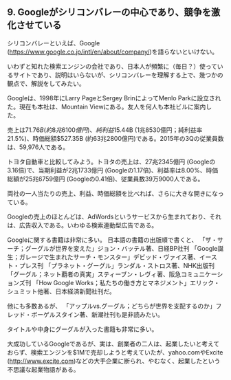 ## 9. Googleがシリコンバレーの中心であり、競争を激化させている

シリコンバレーといえば、Google (https://www.google.co.jp/intl/en/about/company/)を語らないといけない。

いわずと知れた検索エンジンの会社であり、日本人が頻繁に（毎日？）使っているサイトであり、説明はいらないが、シリコンバレーを理解する上で、幾つかの観点で、解説をしてみたい。

Googleは、1998年にLarry PageとSergey BrinによってMenlo Parkに設立された。現在も本社は、Mountain Viewにある。友人を何人も本社ビルに案内した。

売上は$71.76B (約8兆6100億円)、純利益$15.44B (1兆8530億円；純利益率21.5%)、時価総額$527.35B (約63兆2800億円)である。2015年の3Qの従業員数は、59,976人である。

トヨタ自動車と比較してみよう。トヨタの売上は、27兆2345億円 (Googleの3.16倍)で、当期利益が2兆1733億円 (Googleの1.17倍)、利益率は8.00%、時価総額が25兆6759億円 (Googleの0.41倍)、従業員数39万9000人である。

両社の一人当たりの売上、利益、時価総額を比べれば、さらに大きな開きになっている。

Googleの売上のほとんどは、AdWordsというサービスから生まれており、それは、広告収入である。いわゆる検索連動型広告である。

Googleに関する書籍は非常に多い。
日本語の書籍の出版順で書くと、
「ザ・サーチ；グーグルが世界を変えた」ジョン・バッテル著、日経BP社刊
「Google誕生；ガレージで生まれたサーチ・モンスター」デビッド・ヴァイス著、イースト・プレス刊
「プラネット・グーグル」ランダル・ストロス著、NHK出版刊
「グーグル；ネット覇者の真実」スティーブン・レヴィ著、阪急コミュニケーションズ刊
「How Google Works；私たちの働き方とマネジメント」エリック・シュミット他著、日本経済新聞社刊だ。

他にも多数あるが、
「アップルvs.グーグル；どちらが世界を支配するのか」フレッド・ボーゲルスタイン著、新潮社刊も是非読みたい。

タイトルや中身にグーグルが入った書籍も非常に多い。

大成功しているGoogleであるが、実は、創業者の二人は、起業したいと考えておらず、検索エンジンを$1Mで売却しようと考えていたが、yahoo.comやExcite (http://www.excite.com)などの大手企業に断られ、やむなく、起業したという不思議な起業物語がある。
